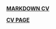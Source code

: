 **[MARKDOWN CV](https://ilyashkvalniy.github.io/rsschool-cv/cv)**

**[CV PAGE](https://ilyashkvalniy.github.io/rsschool-cv/)**
